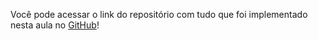 Você pode acessar o link do repositório com tudo que foi implementado nesta aula no [GitHub](https://github.com/alura-cursos/curso-nodejs-teste/tree/aula-5)!